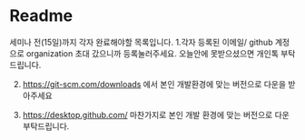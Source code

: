 # Readme
세미나 전(15일)까지 각자 완료해야할  목록입니다.
1.각자 등록된 이메일/ github 계정으로 organization 초대 갔으니까 등록눌러주세요. 오늘안에 못받으셨으면 개인톡 부탁드립니다.

2. https://git-scm.com/downloads 에서 본인 개발환경에 맞는 버전으로 다운을 받아주세요

3. https://desktop.github.com/ 마찬가지로 본인 개발 환경에 맞는 버전으로 다운 부탁드립니다.
